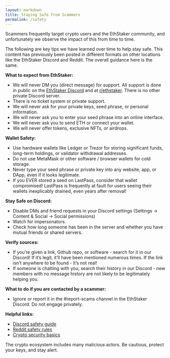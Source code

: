 ```yaml
---
layout: markdown
title: Staying Safe from Scammers
permalink: /safety
---
```


Scammers frequently target crypto users and the EthStaker community, and unfortunately we observe the impact of this from time to time.

The following are key tips we have learned over time to help stay safe. This content has previously been posted in different formats on other locations like the EthStaker Discord and Reddit. The overall guidance here is the same.

**What to expect from EthStaker:**
- We will never DM you (direct message) for support. All support is done in public on the [EthStaker Discord](https://dsc.gg/ethstaker) and at [r/ethstaker](https://reddit.com/r/ethstaker). There is no other private Discord server.
- There is no ticket system or private support.
- We will never ask for your private keys, seed phrase, or personal information.
- We will never ask you to enter your seed phrase into an online interface.
- We will never ask you to send ETH or connect your wallet.
- We will never offer tokens, exclusive NFTs, or airdrops.


**Wallet Safety:**
- Use hardware wallets like Ledger or Trezor for storing significant funds, long-term holdings, or validator withdrawal addresses.
- Do not use MetaMask or other software / browser wallets for cold storage. 
- Never type your seed phrase or private key into any website, app, or DApp, even if it looks legitimate. 
- If you EVER stored a seed on LastPass, consider that wallet compromised! LastPass is frequently at fault for users seeing their wallets inexplicably drained, even years after removal!


**Stay Safe on Discord:**
- Disable DMs and friend requests in your Discord settings (Settings → Content & Social → Social permissions) 
- Watch for impersonators.
- Check how long someone has been in the server and whether you have mutual friends or shared servers.


**Verify sources:**
- If you’re given a link, Github repo, or software - search for it in our Discord! If it’s legit, it’ll have been mentioned numerous times. If the link isn’t anywhere to be found - it’s not real!
- If someone is chatting with you, search their history in our Discord - new members with no message history are not likely to be legitimately helping you.


**What to do if you are contacted by a scammer:**
- Ignore or report it in the #report-scams channel in the EthStaker Discord. Do not engage privately.


**Helpful links:**
- [Discord safety guide](https://discord.com/safety/360043857751-four-steps-to-a-super-safe-account)
- [Reddit safety rules](https://www.reddit.com/r/NewToReddit/wiki/ntr-guidetoreddit#wiki_part_7.3A__safety_on_reddit)
- [Crypto security basics](https://www.kaspersky.com/resource-center/preemptive-safety/guide-to-cryptocurrency-safety)

The crypto ecosystem includes many malicious actors. Be cautious, protect your keys, and stay alert.

